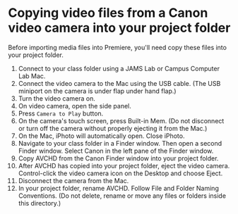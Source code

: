 # Copying video files from a Canon video camera into your project folder

Before importing media files into Premiere, you'll need copy these files into your project folder.

1. Connect to your class folder using a JAMS Lab or Campus Computer Lab Mac.
2. Connect the video camera to the Mac using the USB cable. \(The USB miniport on the camera is under flap under hand flap.\)
3. Turn the video camera on.
4. On video camera, open the side panel.
5. Press `Camera to Play` button.
6. On the camera's touch screen, press Built-in Mem. \(Do not disconnect or turn off the camera without properly ejecting it from the Mac.\)
7. On the Mac, iPhoto will automatically open. Close iPhoto.
8. Navigate to your class folder in a Finder window. Then open a second Finder window. Select Canon in the left pane of the Finder window.
9. Copy AVCHD from the Canon Finder window into your project folder.
10. After AVCHD has copied into your project folder, eject the video camera. Control-click the video camera icon on the Desktop and choose Eject.
11. Disconnect the camera from the Mac.
12. In your project folder, rename AVCHD. Follow File and Folder Naming Conventions. \(Do not delete, rename or move any files or folders inside this directory.\)

